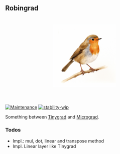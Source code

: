 ## Robingrad

<h1 align="center">
<img src="logo.png" width="200">
</h1><br>


[![Maintenance](https://img.shields.io/badge/Maintained%3F-yes-green.svg)](https://GitHub.com/Naereen/StrapDown.js/graphs/commit-activity) [![stability-wip](https://img.shields.io/badge/stability-wip-lightgrey.svg)](https://github.com/mkenney/software-guides/blob/master/STABILITY-BADGES.md#work-in-progress)

Something between [Tinygrad](https://github.com/tinygrad/tinygrad) and [Micrograd](https://github.com/karpathy/micrograd).

### Todos

* Impl.: mul, dot, linear and transpose method
* Impl. Linear layer like Tinygrad
